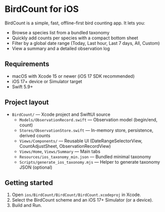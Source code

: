 # BirdCount for iOS

BirdCount is a simple, fast, offline-first bird counting app. It lets you:
- Browse a species list from a bundled taxonomy
- Quickly add counts per species with a compact bottom sheet
- Filter by a global date range (Today, Last hour, Last 7 days, All, Custom)
- View a summary and a detailed observation log

## Requirements
- macOS with Xcode 15 or newer (iOS 17 SDK recommended)
- iOS 17+ device or Simulator target
- Swift 5.9+

## Project layout
- `BirdCount/` — Xcode project and SwiftUI source
	- `Models/ObservationRecord.swift` — Observation model (begin/end, count)
	- `Stores/ObservationStore.swift` — In-memory store, persistence, derived counts
	- `Views/Components/` — Reusable UI (DateRangeSelectorView, CountAdjustSheet, ObservationRecordView)
	- `Views/Home`, `Views/Summary` — Main tabs
	- `Resources/ios_taxonomy_min.json` — Bundled minimal taxonomy
    - `Scripts/generate_ios_taxonomy.mjs` — Helper to generate taxonomy JSON (optional)

## Getting started
1) Open `ios/BirdCount/BirdCount/BirdCount.xcodeproj` in Xcode.
2) Select the BirdCount scheme and an iOS 17+ Simulator (or a device).
3) Build and Run.
